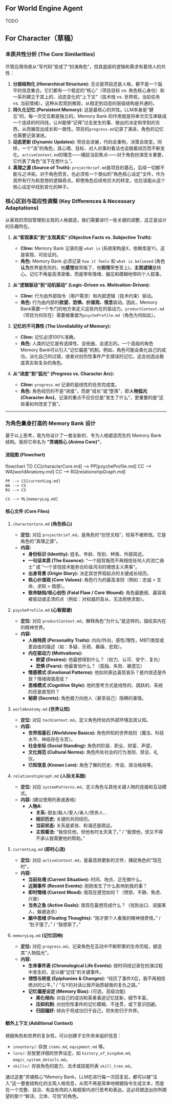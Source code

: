 ## For World Engine Agent

TODO


## For Character（草稿）

### 本质共性分析 (The Core Similarities)

尽管应用场景从“写代码”变成了“扮演角色”，但其底层的逻辑和需求有着惊人的共性：

1.  **分层结构化 (Hierarchical Structure):** 无论是项目还是人格，都不是一个扁平的信息集合。它们都有一个稳定的“核心”（项目目标 vs. 角色核心身份）和一系列建立于其上的、动态变化的“上下文”（技术栈 vs. 世界观，当前任务 vs. 当前情绪）。这种从宏观到微观，从稳定到动态的层级结构是共通的。
2.  **持久化记忆 (Persistent Memory):** 这是最核心的共性。LLM本身是“健忘”的，每一次交互都是独立的。Memory Bank 的作用就是将单次交互串联成一个连续的时间线，让AI能够“记得”过去发生的事、做出的决定和学到的东西，从而展现出成长和一致性。项目的`progress.md`记录了演进，角色的记忆也需要记录演进。
3.  **动态更新 (Dynamic Updates):** 项目会进展，代码会重构，决策会改变。同样，一个“活”的角色，其心境、目标、对人对事的看法也会随着经历而不断变化。`activeContext.md`的理念——捕捉当前焦点——对于角色扮演至关重要，它代表了角色“当下在想什么”。
4.  **真理之源 (Source of Truth):** `projectbrief.md`是项目的基石，后续一切都不能与之冲突。对于角色而言，也必须有一个类似的“角色核心设定”文件，作为其所有行为和思想的逻辑奇点。即使角色后续有巨大的转变，也应该能从这个核心设定中找到变化的种子。

### 核心区别与适应性调整 (Key Differences & Necessary Adaptations)

从客观的项目管理到主观的人格塑造，我们需要进行一些关键的调整，这正是设计的乐趣所在。

1.  **从“客观事实”到“主观真实” (Objective Facts vs. Subjective Truth):**
    *   **Cline:** Memory Bank 记录的是 `what is` (系统架构是X，依赖库是Y)。这是客观、可验证的。
    *   **角色:** Memory Bank 必须记录 `how it feels` 和 `what is believed` (角色**认为**世界是危险的，他**感觉**被背叛了，他**相信**荣誉至上)。**主观滤镜**是核心。记忆不再是高清录像，而是带有情绪、偏见和模糊地带的个人叙事。

2.  **从“逻辑驱动”到“动机驱动” (Logic-Driven vs. Motivation-Driven):**
    *   **Cline:** 行为由外部指令（用户需求）和内部逻辑（技术约束）驱动。
    *   **角色:** 行为由内部的**欲望、恐惧、价值观、信念**驱动。因此，Memory Bank需要一个专门的地方来定义这些内在的驱动力。`productContext.md`（项目为何存在）需要被重塑为`psycheProfile.md`（角色为何如此）。

3.  **记忆的不可靠性 (The Unreliability of Memory):**
    *   **Cline:** 记忆必须100%准确。
    *   **角色:** 人类的记忆是有选择性、会扭曲、会遗忘的。一个高级的角色Memory Bank可以引入“记忆偏差”机制。例如，角色可能会美化自己的成功，淡化自己的过错，或者对创伤性事件产生错误的记忆。这会创造出极度真实和复杂的角色。

4.  **从“进度”到“弧光” (Progress vs. Character Arc):**
    *   **Cline:** `progress.md` 记录的是线性的任务完成度。
    *   **角色:** 角色经历的不是“进度”，而是“成长”或“堕落”，即**人物弧光 (Character Arc)**。记录的重点不应仅仅是“发生了什么”，更重要的是“这些事如何改变了我”。

---

### 为角色量身打造的 Memory Bank 设计

基于以上思考，我为你设计了一套全新的、专为人格塑造而生的 Memory Bank 结构。我将它命名为 **“灵魂核心 (Anima Core)”**。

#### 流程图 (Flowchart)

flowchart TD
    CC[characterCore.md] --> PP[psycheProfile.md]
    CC --> WA[worldAnatomy.md]
    CC --> RG[relationshipGraph.md]

    PP --> CS[currentLog.md]
    WA --> CS
    RG --> CS

    CS --> ML[memoryLog.md]

#### 核心文件 (Core Files)

1.  `characterCore.md` **(角色核心)**
    *   **定位:** 对应 `projectbrief.md`，是角色的“创世文档”，轻易不被修改。它是角色的“真理之源”。
    *   **内容:**
        *   **身份标识 (Identity):** 姓名、年龄、性别、种族、外貌简述。
        *   **一句话本质 (The Essence):** “一个因背叛而不再相信任何人的流亡骑士” 或 “一个坚信技术能弥合阶级鸿沟的理想主义黑客”。
        *   **出身背景 (Origin Story):** 决定其世界观起点的关键成长经历。
        *   **核心价值观 (Core Values):** 角色行为的最高准则（例如：忠诚 > 生命，求知 > 情感）。
        *   **致命缺陷/核心创伤 (Fatal Flaw / Core Wound):** 角色最脆弱、最容易被驱动或击溃的点（例如：对权威的盲从、无法拒绝求助）。

2.  `psycheProfile.md` **(心智图谱)**
    *   **定位:** 对应 `productContext.md`，解释角色“为什么”是这样的。描绘其内在的精神世界。
    *   **内容:**
        *   **人格特质 (Personality Traits):** 内向/外向，感性/理性，MBTI类型或更自由的描述（如：多疑、乐观、暴躁、悲观）。
        *   **内在驱动力 (Motivations):**
            *   **欲望 (Desires):** 他最想得到什么？（权力、认可、安宁、复仇）
            *   **恐惧 (Fears):** 他最害怕什么？（孤独、失败、被遗忘）
        *   **情感模式 (Emotional Patterns):** 他如何表达喜怒哀乐？是内敛还是外放？情绪阈值高低？
        *   **思维模式 (Cognitive Style):** 他的思考方式是线性的、跳跃的、系统的还是直觉的？
        *   **秘密 (Secrets):** 角色极力向他人（甚至自己）隐瞒的事情。

3.  `worldAnatomy.md` **(世界认知)**
    *   **定位:** 对应 `techContext.md`，定义角色所处的外部环境及其认知。
    *   **内容:**
        *   **世界观基石 (Worldview Basics):** 角色所知的世界规则（魔法、科技水平、神祇存在与否）。
        *   **社会坐标 (Social Standing):** 角色的阶层、职业、财富、声望。
        *   **文化规范 (Cultural Norms):** 角色所处社会的行为准则、禁忌、礼仪。
        *   **已知信息 (Known Lore):** 角色了解的历史、传说、政治格局等。

4.  `relationshipGraph.md` **(人际关系图)**
    *   **定位:** 对应 `systemPatterns.md`，定义角色与其他关键人物的连接和互动模式。
    *   **内容:** (建议使用列表或表格)
        *   **人物A:**
            *   **关系:** 朋友/敌人/爱人/亲人/债务人...
            *   **相识历史:** 关键的共同经历。
            *   **当前状态:** 关系是紧张、和谐还是疏远。
            *   **主观看法:** “我信任他，但他有时太天真了。” / “我恨他，但又不得不承认我需要他的帮助。”

5.  `currentLog.md` **(即时心流)**
    *   **定位:** 对应 `activeContext.md`，是最高频更新的文件，捕捉角色的“现在时”。
    *   **内容:**
        *   **当前处境 (Current Situation):** 时间、地点、正在做什么。
        *   **近期事件 (Recent Events):** 刚刚发生了什么影响到我的事？
        *   **即时情绪 (Current Mood):** 我现在感觉如何？（愤怒、平静、焦虑、兴奋）
        *   **当务之急 (Active Goals):** 我现在最想完成什么？（找到出口、说服某人、躲避追杀）
        *   **脑中思绪 (Floating Thoughts):** “刚才那个人看我的眼神很奇怪。” / “肚子饿了。” / “我想家了。”

6.  `memoryLog.md` **(记忆回响)**
    *   **定位:** 对应 `progress.md`，记录角色在互动中不断积累的生命历程，塑造其“人物弧光”。
    *   **内容:**
        *   **生命事件表 (Chronological Life Events):** 按时间线记录在扮演过程中发生的、足以被“记住”的关键事件。
        *   **领悟与转变 (Epiphanies & Changes):** “经历了事件X后，我不再相信绝对的公平。” / “与Y的对话让我开始质疑我的复仇之路。”
        *   **记忆偏差设定 (Memory Bias):** (可选，高级功能)
            *   **美化倾向:** 对自己的成功和英勇事迹记忆犹新，细节丰富。
            *   **压抑机制:** 对创伤性事件的记忆模糊、不连贯，或下意识回避。
            *   **归因偏好:** 倾向于将成功归于自己，将失败归于外界。

#### 额外上下文 (Additional Context)

根据角色和世界的复杂性，可以创建子文件夹来组织信息：

*   `inventory/`: 存放 `items.md`, `equipment.md` 等。
*   `lore/`: 存放更详细的世界设定，如 `history_of_kingdom.md`, `magic_system_details.md`。
*   `skills/`: 存放角色的能力、法术或技能列表 `skill_tree.md`。

通过这套“灵魂核心”Memory Bank，LLM在进行每一次回复前，都可以被“注入”这一整套结构化的主观人格信息，从而不再是简单地根据指令生成文本，而是在一个完整、自洽、有血有肉的人格框架内进行思考和表达。这必将塑造出你所期望的那个“鲜活、立体、可信”的角色。